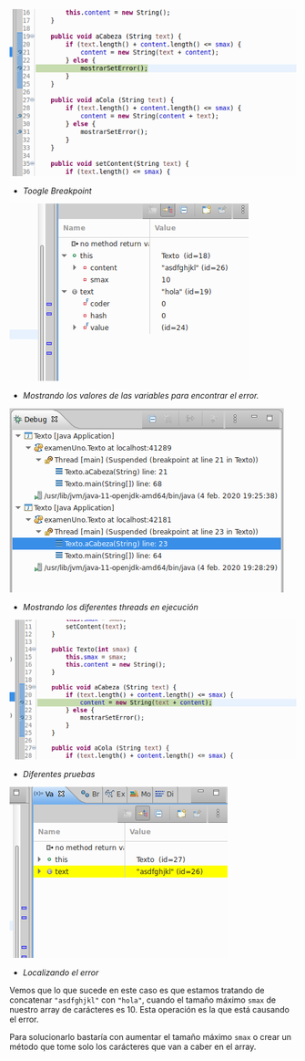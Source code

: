 ![img1](media/DepuradorEclipse/1.png)  
- _Toogle Breakpoint_

![img2](media/DepuradorEclipse/2.png)  
- _Mostrando los valores de las variables para encontrar el error._   

![img3](media/DepuradorEclipse/3.png)  
- _Mostrando los diferentes threads en ejecución_

![img4](media/DepuradorEclipse/4.png)  
- _Diferentes pruebas_

![img5](media/DepuradorEclipse/5.png)  
- _Localizando el error_

Vemos que lo que sucede en este caso es que estamos tratando de concatenar `"asdfghjkl"` con `"hola"`, cuando el tamaño máximo `smax` de nuestro array de carácteres es 10. Esta operación es la que está causando el error.

Para solucionarlo bastaría con aumentar el tamaño máximo `smax` o crear un método que tome solo los carácteres que van a caber en el array.